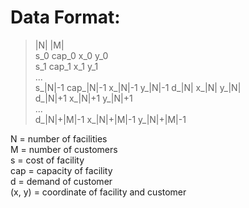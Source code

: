 # Data Format:

> |N| |M|  
> s_0 cap_0 x_0 y_0  
> s_1 cap_1 x_1 y_1  
> ...  
> s_|N|-1 cap_|N|-1 x_|N|-1 y_|N|-1
> d_|N| x_|N| y_|N|  
> d_|N|+1 x_|N|+1 y_|N|+1  
> ...  
> d_|N|+|M|-1 x_|N|+|M|-1 y_|N|+|M|-1  

N = number of facilities  
M = number of customers  
s = cost of facility  
cap = capacity of facility  
d = demand of customer  
(x, y) = coordinate of facility and customer
